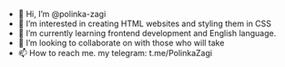 - 👋 Hi, I’m @polinka-zagi
- 👀 I’m interested in creating HTML websites and styling them in CSS
- 🌱 I’m currently learning frontend development and English language.
- 💞️ I’m looking to collaborate on with those who will take
- 📫 How to reach me. my telegram: t.me/PolinkaZagi

<!---
polinka-zagi/polinka-zagi is a ✨ special ✨ repository because its `README.md` (this file) appears on your GitHub profile.
You can click the Preview link to take a look at your changes.
--->
